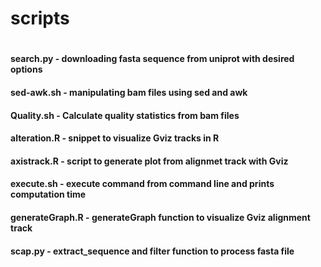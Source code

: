 # scripts
#
#### search.py - downloading fasta sequence from uniprot with desired options
#### sed-awk.sh - manipulating bam files using sed and awk
#### Quality.sh - Calculate quality statistics from bam files
#### alteration.R - snippet to visualize Gviz tracks in R
#### axistrack.R - script to generate plot from alignmet track with Gviz
#### execute.sh - execute command from command line and prints computation time
#### generateGraph.R - generateGraph function to visualize Gviz alignment track
#### scap.py - extract_sequence and filter function to process fasta file
